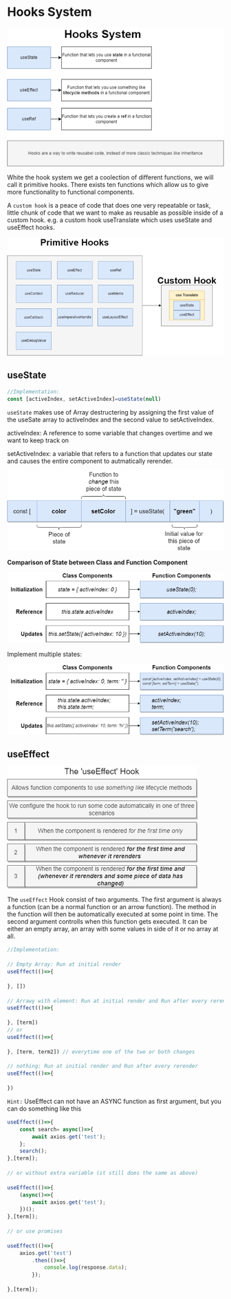 # Hooks System 

![hookssystem](img/react/hookssystem.png)

White the hook system we get a coolection of different functions, we will call it primitive hooks. There exists ten functions which allow us to give more functionality to functional components.

A `custom hook` is a peace of code that does one very repeatable or task, little chunk of code that we want to make as reusable as possible inside of a custom hook. e.g. a custom hook useTranslate  which uses useState and useEffect hooks.

![primitivehooks](img/react/primitive_hooks.png)

## useState

````js
//Implementation:
const [activeIndex, setActiveIndex]=useState(null)
````

`useState` makes use of Array destructering by assigning the first value of the useSate array to activeIndex and the second value to setActiveIndex.

activeIndex: A reference to some variable that changes overtime and we want to keep track on

setActiveIndex: a variable that refers to a function that updates our state and causes the entire component to autmatically rerender.

![useState](img/react/useState.png)

**Comparison of State between Class and Function Component**

![useStateFunctionVsClass](img/react/useStateFunctionVsClass.png)

Implement multiple states:

![multipleState](img/react/multipleState.png)

## useEffect

![useEffect](img/react/useEffect.png)

The `useEffect` Hook consist of two arguments. The first argument is always a function (can be a normal function or an arrow function). The method in the function will then be automatically executed at some point in time. The second argument controlls when this function gets executed. It can be either an empty array, an array with some values in side of it or no array at all.

````js
//Implementation:

// Empty Array: Run at initial render
useEffect(()=>{

}, []) 

// Arrawy with element: Run at initial render and Run after every rerender if data has changed since last render 
useEffect(()=>{

}, [term])
// or
useEffect(()=>{

}, [term, term2]) // everytime one of the two or both changes

// nothing: Run at initial render and Run after every rerender
useEffect(()=>{

})
````
`Hint:` UseEffect can not have an ASYNC function as first argument, but you can do something like this

````js
useEffect(()=>{
    const search= async()=>{
        await axios.get('test');
    };
    search();
},[term]);

// or without extra variable (it still does the same as above)

useEffect(()=>{
    (async()=>{
        await axios.get('test');
    })();
},[term]);

// or use promises

useEffect(()=>{
    axios.get('test')
        .then(()=>{
            console.log(response.data);
        });

},[term]);

````